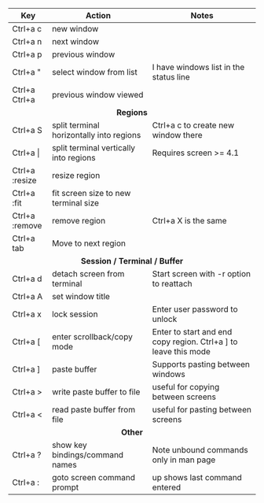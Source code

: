 <table>
  <thead>
    <tr>
      <th>Key</th>
      <th>Action</th>
      <th>Notes</th>
    </tr>
  </thead>
  <tbody>
    <tr>
      <td class="keys">Ctrl+a c</td>
        <td>new window</td>
        <td></td>
    </tr>
    <tr>
      <td class="keys">Ctrl+a n</td>
      <td>next window</td>
      <td></td>
    </tr>
    <tr>
      <td class="keys">Ctrl+a p</td>
      <td>previous window</td>
      <td></td>
    </tr>
    <tr>
      <td class="keys">Ctrl+a "</td>
      <td>select window from list</td>
      <td>I have windows list in the status line</td>
    </tr>
    <tr>
      <td class="keys">Ctrl+a <br/> Ctrl+a</td>
      <td>previous window viewed</td>
      <td></td>
    </tr>
    <tr>
      <td colspan="3" align="center"><b>Regions</b></td>
    </tr>
    <tr>
      <td class="keys">Ctrl+a S</td>
      <td>split terminal horizontally into regions</td>
      <td>Ctrl+a c to create new window there</td>
    </tr>
    <tr>
      <td class="keys">Ctrl+a |</td>
      <td>split terminal vertically into regions</td>
      <td>Requires screen >= 4.1</td>
    </tr>
    <tr>
      <td class="keys">Ctrl+a <br/>:resize</td>
      <td>resize region</td>
      <td></td>
    </tr>
    <tr>
      <td class="keys">Ctrl+a :fit</td>
      <td>fit screen size to new terminal size</td>
      <td></td>
    </tr>
    <tr>
      <td class="keys">Ctrl+a <br/>:remove</td>
      <td>remove region</td>
      <td>Ctrl+a X is the same</td>
    </tr>
    <tr>
      <td class="keys">Ctrl+a tab</td>
      <td>Move to next region</td>
      <td></td>
    </tr>
    <tr>
      <td colspan="3" align="center"><b>Session / Terminal / Buffer</b></td>
    </tr>
    <tr>
      <td class="keys">Ctrl+a d</td>
      <td>detach screen from terminal</td>
      <td>Start screen with -r option to reattach</td>
    </tr>
    <tr>
      <td class="keys">Ctrl+a A</td>
      <td>set window title</td>
      <td></td>
    </tr>
    <tr>
      <td class="keys">Ctrl+a x</td>
      <td>lock session</td>
      <td>Enter user password to unlock</td>
    </tr>
    <tr>
      <td class="keys">Ctrl+a [</td>
      <td>enter scrollback/copy mode</td>
      <td>Enter to start and end copy region. Ctrl+a ] to leave this mode</td>
    </tr>
    <tr>
      <td class="keys">Ctrl+a ]</td>
      <td>paste buffer</td>
      <td>Supports pasting between windows</td>
    </tr>
    <tr>
      <td class="keys">Ctrl+a &gt;</td>
      <td>write paste buffer to file</td>
      <td>useful for copying between screens</td>
    </tr>
    <tr>
      <td class="keys">Ctrl+a &lt;</td>
      <td>read paste buffer from file</td>
      <td>useful for pasting between screens</td>
    </tr>
    <tr>
      <td colspan="3" align="center"><b>Other</b></td>
    </tr>
    <tr>
      <td class="keys">Ctrl+a ?</td>
      <td>show key bindings/command names</td>
      <td>Note unbound commands only in man page</td>
    </tr>
    <tr>
      <td class="keys">Ctrl+a :</td>
      <td>goto screen command prompt</td>
      <td>up shows last command entered</td>
    </tr>
  </tbody>
</table>
